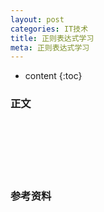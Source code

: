 ```yaml
---
layout: post
categories: IT技术
title: 正则表达式学习
meta: 正则表达式学习
---
```

* content
{:toc}

### 正文




<br/><br/><br/><br/><br/>
### 参考资料



